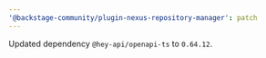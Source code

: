 ```yaml
---
'@backstage-community/plugin-nexus-repository-manager': patch
---
```


Updated dependency `@hey-api/openapi-ts` to `0.64.12`.
